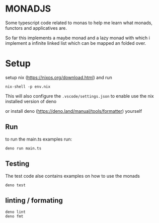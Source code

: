 # MONADJS

Some typescript code related to monas to help me learn what monads, functors and
applicatives are.

So far this implements a maybe monad and a lazy monad with which i implement a
infinite linked list which can be mapped an folded over.

# Setup

setup nix (https://nixos.org/download.html) and run

```
nix-shell -p env.nix
```

This will also configure the `.vscode/settings.json` to enable use the nix
installed version of deno

or install deno (https://deno.land/manual/tools/formatter) yourself

## Run

to run the main.ts examples run:

```
deno run main.ts
```

## Testing

The test code alse contains examples on how to use the monads

```
deno test
```

## linting / formating

```
deno lint
deno fmt
```
